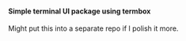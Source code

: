 #### Simple terminal UI package using termbox

Might put this into a separate repo if I polish it more.

